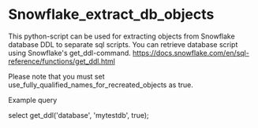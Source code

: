 # Snowflake_extract_db_objects

This python-script can be used for extracting objects from Snowflake database DDL to separate sql scripts. You can retrieve database script using Snowflake's get_ddl-command. https://docs.snowflake.com/en/sql-reference/functions/get_ddl.html

Please note that you must set use_fully_qualified_names_for_recreated_objects as true.

Example query

select get_ddl('database', 'mytestdb', true);
